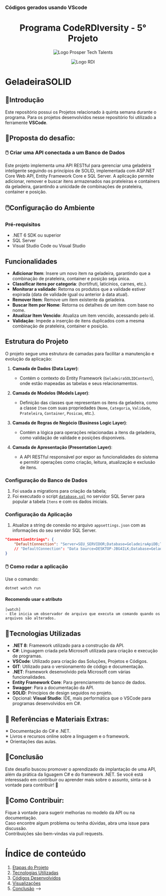 ### **Códigos gerados usando VScode**

<a id="documentacao"></a>
<h1 align="center">
    Programa CodeRDIversity - 5° Projeto<br>    
</h1>
<p align="center">
      <img src="https://prospertechtalents.com/wp-content/uploads/2024/02/Prosper-Logo-Red.png" alt="Logo Prosper Tech Talents"> 
</center>
<p align="center">
    <img src="https://www.rdisoftware.com/img/logo.png" alt="Logo RDI"> 
</center>

# GeladeiraSOLID

## 🤖Introdução
Este repositório possui os Projetos relacionado à quinta semana durante o programa.
Para os projetos desenvolvidos nesse repositório foi utilizado a ferramente **VSCode**.

## 🚀Proposta do desafio:
### 🖱️  Criar uma API conectada a um  Banco de Dados
Este projeto implementa uma API RESTful para gerenciar uma geladeira inteligente seguindo os princípios de SOLID, implementada com ASP.NET Core Web API, Entity Framework Core e SQL Server. A aplicação permite adicionar, remover e buscar itens armazenados nas prateleiras e containers da geladeira, garantindo a unicidade de combinações de prateleira, container e posição.

## 🖱️Configuração do Ambiente

### Pré-requisitos

- .NET 6 SDK ou superior
- SQL Server
- Visual Studio Code ou Visual Studio

## Funcionalidades

- **Adicionar Item**: Insere um novo item na geladeira, garantindo que a combinação de prateleira, container e posição seja única.
- **Classificar itens por categoria**: (hortifruti, laticínios, carnes, etc.).
- **Monitorar a validade**: Retorna os produtos que a validade estiver expirada (data de validade igual ou anterior à data atual).
- **Remover Item**: Remove um item existente da geladeira.
- **Buscar Item por Nome**: Retorna os detalhes de um item com base no nome.
- **Atualizar Item Vencido**: Atualiza um item vencido, acessando pelo id.
- **Validação**: Impede a inserção de itens duplicados com a mesma combinação de prateleira, container e posição.

## Estrutura do Projeto
O projeto segue uma estrutura de camadas para facilitar a manutenção e evolução da aplicação:

1. **Camada de Dados (Data Layer)**: 
   - Contém o contexto do Entity Framework (`GeladeiraSOLIDContext`), onde estão mapeadas as tabelas e seus relacionamentos.
   
2. **Camada de Modelos (Models Layer)**:
   - Definição das classes que representam os itens da geladeira, como a classe `Item` com suas propriedades (`Nome`, `Categoria`, `Validade`, `Prateleira`, `Container`, `Posicao`, etc.).
   
3. **Camada de Regras de Negócio (Business Logic Layer)**:
   - Contém a lógica para operações relacionadas a itens da geladeira, como validação de validade e posições disponíveis.

4. **Camada de Apresentação (Presentation Layer)**:
   - A API RESTful responsável por expor as funcionalidades do sistema e permitir operações como criação, leitura, atualização e exclusão de itens.

### Configuração do Banco de Dados

1. Foi usada a migrations para criação da tabela;
2. Foi executado o script [`database.sql`](Desafios\5DesafioGeladeiraIOT_SOLID\GeladeiraSOLID\GeladeiraSOLID.sql) no servidor SQL Server para popular a tabela `Itens` e com os dados iniciais.

### Configuração da Aplicação

1. Atualize a string de conexão no arquivo `appsettings.json` com as informações do seu servidor SQL Server.

```json
"ConnectionStrings": {
    "DefaultConnection": "Server=SEU_SERVIDOR;Database=GeladeiraApiDB;Trusted_Connection=True;MultipleActiveResultSets=true;Encrypt=False"
    // "DefaultConnection": "Data Source=DESKTOP-JBG4ILK;Database=GeladeiraApiBD;Trusted_Connection=True;MultipleActiveResultSets=true;Encrypt=False"
}
```
<!--
### 🖱️ Estruturação da Tabela
Foi criada a tabela 
### 🖱️ Criação das Requests
-->
 
### 🖱️ Como rodar a aplicação
Use o comando:
```
dotnet watch run
```
#### Recomendo usar o atributo  
    [watch]  
    - Ele inicia um observador de arquivo que executa um comando quando os arquivos são alterados.
<!--
### 🖱️ Validação dos Resultados  
Os resultados foram validados para garantir a precisão das análises. Esta etapa incluiu a revisão das queries e a verificação dos dados de entrada.
### Retorno no Swagger  
![alt text](/Desafios/4DesafioGeladeiraIOT_API_BD/Imagens/image-7.png)
![alt text](/Desafios/4DesafioGeladeiraIOT_API_BD/Imagens/image.png)  

**Get-Listar todos os itens**                  ---              **Get-Listar um item específico**  

![alt text](/Desafios/4DesafioGeladeiraIOT_API_BD/Imagens/image-1.png)
![alt text](/Desafios/4DesafioGeladeiraIOT_API_BD/Imagens/image-2.png)  

**Post-Inserir um item**  
![alt text](/Desafios/4DesafioGeladeiraIOT_API_BD/Imagens/image-3.png)  

**Retirar um item**  
![alt text](/Desafios/4DesafioGeladeiraIOT_API_BD/Imagens/image-5.png)
![alt text](/Desafios/4DesafioGeladeiraIOT_API_BD/Imagens/image-6.png)  

## ✴️Melhorias identificadas:
1. Incluir Validação de posição e validação de categoria.
     
![alt text](/Desafios/4DesafioGeladeiraIOT_API_BD/Imagens/image-4.png)

3. Acessar o item pelo nome do produto.
-->

## 📄Tecnologias Utilizadas  
- **.NET 8**: Framework utilizado para a construção da API.
- **C#**: Linguagem criada pela Microsoft utilizada para criação e execução de programas.  
- **VSCode**: Utilizado para criação das Soluções, Projetos e Códigos.  
- **GIT**: Utilizado para o versionamento de código e documentação.  
- **.NET**: Framework desenvolvido pela Microsoft com várias funcionalidades.  
- **Entity Framework Core**: Para gerenciamento de banco de dados.
- **Swagger**: Para a documentação da API.
- **SOLID**: Princípios de design seguidos no projeto.
- Opcional: **Visual Studio**: IDE, mais performática que o VSCode para programas desenvolvidos em C#.  

## 📰 Referências e Materiais Extras:  
✴ Documentação do C# e .NET.  
✴ Livros e recursos online sobre a linguagem e o framework.  
✴ Orientações das aulas.  

## 📄Conclusão
Este desafio buscou promover o aprendizado da implantação de uma API, além da prática da liguagem C# e do framework .NET. 
Se você está interessado em contribuir ou aprender mais sobre o assunto, sinta-se à vontade para contribuir! 🚀  

## 💌Como Contribuir:  
Fique à vontade para sugerir melhorias no modelo da API ou na documentação.  
Caso encontre algum problema ou tenha dúvidas, abra uma issue para discussão.  
Contribuições são bem-vindas via pull requests.  

# Índice de conteúdo  
1. [Etapas do Projeto](#etapas-do-projeto)  
2. [Tecnologias Utilizadas](#tecnologias-utilizadas)  
3. [Códigos Desenvolvidos](#códigos-desenvolvidos)  
4. [Visualizações](#visualizações)
5. [Conclusão](#conclusão) -->
